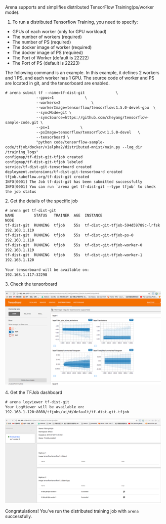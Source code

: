 

Arena supports and simplifies distributed TensorFlow Training(ps/worker mode). 


1. To run a distributed Tensorflow Training, you need to specify:

 - GPUs of each worker (only for GPU workload)
 - The number of workers (required)
 - The number of PS (required)
 - The docker image of worker (required)
 - The docker image of PS (required)
 - The Port of Worker (default is 22222)
 - The Port of PS (default is 22223)

The following command is an example. In this example, it defines 2 workers and 1 PS, and each worker has 1 GPU. The source code of worker and PS are located in git, and the tensorboard are enabled.

```
# arena submit tf --name=tf-dist-git              \
              --gpus=1              \
              --workers=2              \
              --workerImage=tensorflow/tensorflow:1.5.0-devel-gpu  \
              --syncMode=git \
              --syncSource=https://github.com/cheyang/tensorflow-sample-code.git \
              --ps=1              \
              --psImage=tensorflow/tensorflow:1.5.0-devel   \
              --tensorboard \
              "python code/tensorflow-sample-code/tfjob/docker/v1alpha2/distributed-mnist/main.py --log_dir /training_logs"
configmap/tf-dist-git-tfjob created
configmap/tf-dist-git-tfjob labeled
service/tf-dist-git-tensorboard created
deployment.extensions/tf-dist-git-tensorboard created
tfjob.kubeflow.org/tf-dist-git created
INFO[0001] The Job tf-dist-git has been submitted successfully
INFO[0001] You can run `arena get tf-dist-git --type tfjob` to check the job status
```

2\. Get the details of the specific job

```
# arena get tf-dist-git
NAME         STATUS   TRAINER  AGE  INSTANCE                            NODE                   
tf-dist-git  RUNNING  tfjob    55s  tf-dist-git-tfjob-594d59789c-lrfsk  192.168.1.119
tf-dist-git  RUNNING  tfjob    55s  tf-dist-git-tfjob-ps-0              192.168.1.118
tf-dist-git  RUNNING  tfjob    55s  tf-dist-git-tfjob-worker-0          192.168.1.119
tf-dist-git  RUNNING  tfjob    55s  tf-dist-git-tfjob-worker-1          192.168.1.120

Your tensorboard will be available on:
192.168.1.117:32298
```

3\. Check the tensorboard

![](3-tensorboard.jpg)


4\. Get the TFJob dashboard

```
# arena logviewer tf-dist-git
Your LogViewer will be available on:
192.168.1.120:8080/tfjobs/ui/#/default/tf-dist-git-tfjob
```


![](4-tfjob-logviewer-distributed.jpg)

Congratulations! You've run the distributed training job with `arena` successfully. 